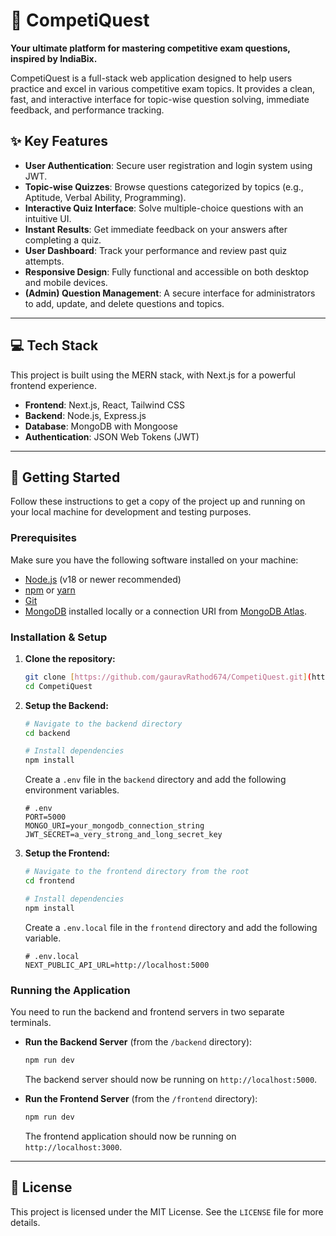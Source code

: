 # 🎯 CompetiQuest

**Your ultimate platform for mastering competitive exam questions, inspired by IndiaBix.**

CompetiQuest is a full-stack web application designed to help users practice and excel in various competitive exam topics. It provides a clean, fast, and interactive interface for topic-wise question solving, immediate feedback, and performance tracking.

## ✨ Key Features

* **User Authentication**: Secure user registration and login system using JWT.
* **Topic-wise Quizzes**: Browse questions categorized by topics (e.g., Aptitude, Verbal Ability, Programming).
* **Interactive Quiz Interface**: Solve multiple-choice questions with an intuitive UI.
* **Instant Results**: Get immediate feedback on your answers after completing a quiz.
* **User Dashboard**: Track your performance and review past quiz attempts.
* **Responsive Design**: Fully functional and accessible on both desktop and mobile devices.
* **(Admin) Question Management**: A secure interface for administrators to add, update, and delete questions and topics.

---

## 💻 Tech Stack

This project is built using the MERN stack, with Next.js for a powerful frontend experience.

* **Frontend**: Next.js, React, Tailwind CSS
* **Backend**: Node.js, Express.js
* **Database**: MongoDB with Mongoose
* **Authentication**: JSON Web Tokens (JWT)



---

## 🚀 Getting Started

Follow these instructions to get a copy of the project up and running on your local machine for development and testing purposes.

### Prerequisites

Make sure you have the following software installed on your machine:
* [Node.js](https://nodejs.org/en/) (v18 or newer recommended)
* [npm](https://www.npmjs.com/) or [yarn](https://yarnpkg.com/)
* [Git](https://git-scm.com/)
* [MongoDB](https://www.mongodb.com/try/download/community) installed locally or a connection URI from [MongoDB Atlas](https://www.mongodb.com/cloud/atlas).

### Installation & Setup

1.  **Clone the repository:**
    ```bash
    git clone [https://github.com/gauravRathod674/CompetiQuest.git](https://github.com/gauravRathod674/CompetiQuest.git)
    cd CompetiQuest
    ```

2.  **Setup the Backend:**
    ```bash
    # Navigate to the backend directory
    cd backend

    # Install dependencies
    npm install
    ```
    Create a `.env` file in the `backend` directory and add the following environment variables.
    ```env
    # .env
    PORT=5000
    MONGO_URI=your_mongodb_connection_string
    JWT_SECRET=a_very_strong_and_long_secret_key
    ```

3.  **Setup the Frontend:**
    ```bash
    # Navigate to the frontend directory from the root
    cd frontend

    # Install dependencies
    npm install
    ```
    Create a `.env.local` file in the `frontend` directory and add the following variable.
    ```env
    # .env.local
    NEXT_PUBLIC_API_URL=http://localhost:5000
    ```

### Running the Application

You need to run the backend and frontend servers in two separate terminals.

* **Run the Backend Server** (from the `/backend` directory):
    ```bash
    npm run dev
    ```
    The backend server should now be running on `http://localhost:5000`.

* **Run the Frontend Server** (from the `/frontend` directory):
    ```bash
    npm run dev
    ```
    The frontend application should now be running on `http://localhost:3000`.

---

## 📝 License

This project is licensed under the MIT License. See the `LICENSE` file for more details.
